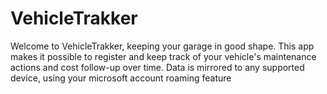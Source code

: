 # VehicleTrakker
Welcome to VehicleTrakker, keeping your garage in good shape. This app makes it possible to register and keep track of your vehicle's maintenance actions and cost follow-up over time. Data is mirrored to any supported device, using your microsoft account roaming feature
